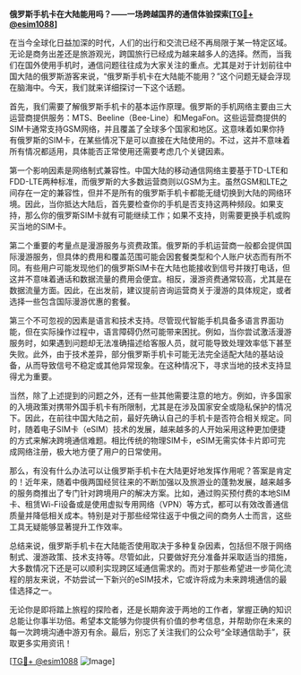 **俄罗斯手机卡在大陆能用吗？——一场跨越国界的通信体验探索[[TG💪+ @esim1088](https://t.me/s/esim1088)]**

在当今全球化日益加深的时代，人们的出行和交流已经不再局限于某一特定区域。无论是商务出差还是旅游观光，跨国旅行已经成为越来越多人的选择。然而，当我们在国外使用手机时，通信问题往往成为大家关注的重点。尤其是对于计划前往中国大陆的俄罗斯游客来说，“俄罗斯手机卡在大陆能不能用？”这个问题无疑会浮现在脑海中。今天，我们就来详细探讨一下这个话题。

首先，我们需要了解俄罗斯手机卡的基本运作原理。俄罗斯的手机网络主要由三大运营商提供服务：MTS、Beeline（Bee-Line）和MegaFon。这些运营商提供的SIM卡通常支持GSM网络，并且覆盖了全球多个国家和地区。这意味着如果你持有俄罗斯的SIM卡，在某些情况下是可以直接在大陆使用的。不过，这并不意味着所有情况都适用，具体能否正常使用还需要考虑几个关键因素。

第一个影响因素是网络制式兼容性。中国大陆的移动通信网络主要基于TD-LTE和FDD-LTE两种标准，而俄罗斯的大多数运营商则以GSM为主。虽然GSM和LTE之间存在一定的兼容性，但并不是所有的俄罗斯手机卡都能无缝切换到大陆的网络环境。因此，当你抵达大陆后，首先要检查你的手机是否支持这两种频段。如果支持，那么你的俄罗斯SIM卡就有可能继续工作；如果不支持，则需要更换手机或购买当地的SIM卡。

第二个重要的考量点是漫游服务与资费政策。俄罗斯的手机运营商一般都会提供国际漫游服务，但具体的费用和覆盖范围可能会因套餐类型和个人账户状态而有所不同。有些用户可能发现他们的俄罗斯SIM卡在大陆也能接收到信号并拨打电话，但这并不意味着通话和数据流量的费用会便宜。相反，漫游资费通常较高，尤其是在数据流量方面。因此，在出发前，建议提前咨询运营商关于漫游的具体规定，或者选择一些包含国际漫游优惠的套餐。

第三个不可忽视的因素是语言和技术支持。尽管现代智能手机具备多语言界面功能，但在实际操作过程中，语言障碍仍然可能带来困扰。例如，当你尝试激活漫游服务时，如果遇到问题却无法准确描述给客服人员，就可能导致处理效率低下甚至失败。此外，由于技术差异，部分俄罗斯手机卡可能无法完全适配大陆的基站设备，从而导致信号不稳定或其他异常现象。在这种情况下，寻求当地的技术支持显得尤为重要。

当然，除了上述提到的问题之外，还有一些其他需要注意的地方。例如，许多国家的入境政策对携带外国手机卡有所限制，尤其是在涉及国家安全或隐私保护的情况下。因此，在前往中国大陆之前，最好先确认自己的手机卡是否符合相关规定。同时，随着电子SIM卡（eSIM）技术的发展，越来越多的人开始采用这种更加便捷的方式来解决跨境通信难题。相比传统的物理SIM卡，eSIM无需实体卡片即可完成网络注册，极大地方便了用户的日常使用。

那么，有没有什么办法可以让俄罗斯手机卡在大陆更好地发挥作用呢？答案是肯定的！近年来，随着中俄两国经贸往来的不断加强以及旅游业的蓬勃发展，越来越多的服务商推出了专门针对跨境用户的解决方案。比如，通过购买预付费的本地SIM卡、租赁Wi-Fi设备或是使用虚拟专用网络（VPN）等方式，都可以有效改善通信质量并降低相关成本。特别是对于那些经常往返于中俄之间的商务人士而言，这些工具无疑能够显著提升工作效率。

总结来说，俄罗斯手机卡在大陆能否使用取决于多种复杂因素，包括但不限于网络制式、漫游政策、技术支持等。尽管如此，只要做好充分准备并采取适当的措施，大多数情况下还是可以顺利实现跨区域通信需求的。而对于那些希望进一步简化流程的朋友来说，不妨尝试一下新兴的eSIM技术，它或许将成为未来跨境通信的最佳选择之一。

无论你是即将踏上旅程的探险者，还是长期奔波于两地的工作者，掌握正确的知识总能让你事半功倍。希望本文能够为你提供有价值的参考信息，并帮助你在未来的每一次跨境沟通中游刃有余。最后，别忘了关注我们的公众号“全球通信助手”，获取更多实用资讯！

[[TG💪+ @esim1088](https://t.me/s/esim1088) ![Image](https://i.postimg.cc/4NQfJmqS/Snipaste-2025-05-13-00-14-12.png)]